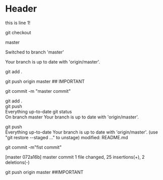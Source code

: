 # Header
this is line 1!


git checkout

master

Switched to branch 'master'

Your branch is up to date with 'origin/master'.

git add .

git push origin master  ## IMPORTANT

git commit -m "master commit"



git add .    
 git push     
Everything up-to-date
  git status   
On branch master
Your branch is up to date with 'origin/master'.

  git push     
Everything up-to-date
Your branch is up to date with 'origin/master'.
  (use "git restore --staged <file>..." to unstage)
        modified:   README.md

  git commit -m"fist commit"
  
  [master 072a16b] master commit
 1 file changed, 25 insertions(+), 2 deletions(-)

 git push origin master ##IMPORTANT